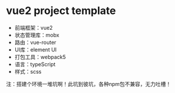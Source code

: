 # vue2 project template

- 前端框架：vue2
- 状态管理库：mobx
- 路由：vue-router
- UI库：element UI
- 打包工具：webpack5
- 语言：typeScript
- 样式：scss

注：搭建个环境一堆坑啊！此坑到彼坑，各种npm包不兼容，无力吐槽！
